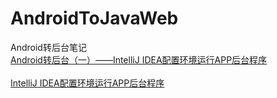 # AndroidToJavaWeb
Android转后台笔记
<br>
[Android转后台（一）——IntelliJ IDEA配置环境运行APP后台程序](https://blog.csdn.net/dt235201314/article/details/78850036 "鼠标悬停显示")
<br>
<br>
[IntelliJ IDEA配置环境运行APP后台程序](http://blog.csdn.net/dt235201314/article/details/78850036 "鼠标悬停显示")
<br>
